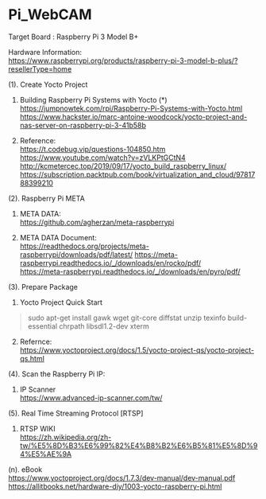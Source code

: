 # Pi_WebCAM

Target Board : Raspberry Pi 3 Model B+

Hardware Information:  
https://www.raspberrypi.org/products/raspberry-pi-3-model-b-plus/?resellerType=home

(1). Create Yocto Project

1. Building Raspberry Pi Systems with Yocto (*)  
https://jumpnowtek.com/rpi/Raspberry-Pi-Systems-with-Yocto.html
https://www.hackster.io/marc-antoine-woodcock/yocto-project-and-nas-server-on-raspberry-pi-3-41b58b

2. Reference:    
https://t.codebug.vip/questions-104850.htm  
https://www.youtube.com/watch?v=zVLKPtGCtN4  
http://kcmetercec.top/2019/09/17/yocto_build_raspberry_linux/  
https://subscription.packtpub.com/book/virtualization_and_cloud/9781788399210  

(2). Raspberry Pi META  

1. META DATA:  
https://github.com/agherzan/meta-raspberrypi

2. META DATA Document:  
https://readthedocs.org/projects/meta-raspberrypi/downloads/pdf/latest/
https://meta-raspberrypi.readthedocs.io/_/downloads/en/rocko/pdf/  
https://meta-raspberrypi.readthedocs.io/_/downloads/en/pyro/pdf/

(3). Prepare Package   
 
1. Yocto Project Quick Start  

> sudo apt-get install gawk wget git-core diffstat unzip texinfo build-essential chrpath libsdl1.2-dev xterm

2. Refernce:  
https://www.yoctoproject.org/docs/1.5/yocto-project-qs/yocto-project-qs.html

(4). Scan the Raspberry Pi IP:  

1. IP Scanner  
https://www.advanced-ip-scanner.com/tw/ 

(5). Real Time Streaming Protocol [RTSP]  

1. RTSP WIKI  
https://zh.wikipedia.org/zh-tw/%E5%8D%B3%E6%99%82%E4%B8%B2%E6%B5%81%E5%8D%94%E5%AE%9A


(n). eBook  
https://www.yoctoproject.org/docs/1.7.3/dev-manual/dev-manual.pdf
https://allitbooks.net/hardware-diy/1003-yocto-raspberry-pi.html







 

